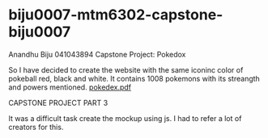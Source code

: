 # biju0007-mtm6302-capstone-biju0007

Anandhu Biju
041043894
Capstone Project: Pokedox

So I have decided to create the website with the same iconinc color of pokeball red, black and white.
It contains 1008 pokemons with its streangth and powers mentioned.
[pokedex.pdf](https://github.com/biju0007/biju0007-mtm6302-capstone-biju0007/files/10699102/pokedex.pdf)



CAPSTONE PROJECT PART 3 

It was a difficult task create the mockup using js. I had to refer a lot of creators for this. 
